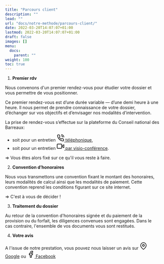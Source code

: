```yaml
---
title: "Parcours client"
description: ""
lead: ""
url: "docs/notre-methode/parcours-client/"
date: 2022-03-20T14:07:07+01:00
lastmod: 2022-03-20T14:07:07+01:00
draft: false
images: []
menu:
  docs:
    parent: ""
weight: 100
toc: true
---
```



1. __Premier rdv__

Nous convenons d'un premier rendez-vous pour étudier votre dossier et vous permettre de vous positionner.

Ce premier rendez-vous est d’une durée variable — d’une demi heure à une heure. Il nous permet de prendre connaissance de votre dossier, d’échanger sur vos objectifs et d’envisager nos modalités d’intervention.

La prise de rendez-vous s’effectue sur la plateforme du Conseil national des Barreaux:
- soit pour un entretien [<svg xmlns="http://www.w3.org/2000/svg" width="24" height="24" viewBox="0 0 24 24" fill="none" stroke="currentColor" stroke-width="2" stroke-linecap="round" stroke-linejoin="round" class="feather feather-phone-call"><path d="M15.05 5A5 5 0 0 1 19 8.95M15.05 1A9 9 0 0 1 23 8.94m-1 7.98v3a2 2 0 0 1-2.18 2 19.79 19.79 0 0 1-8.63-3.07 19.5 19.5 0 0 1-6-6 19.79 19.79 0 0 1-3.07-8.67A2 2 0 0 1 4.11 2h3a2 2 0 0 1 2 1.72 12.84 12.84 0 0 0 .7 2.81 2 2 0 0 1-.45 2.11L8.09 9.91a16 16 0 0 0 6 6l1.27-1.27a2 2 0 0 1 2.11-.45 12.84 12.84 0 0 0 2.81.7A2 2 0 0 1 22 16.92z"></path></svg>  téléphonique](https://consultation.avocat.fr/consultation-telephonique/forms.php?targetid=40539),
- soit pour un entretien [<svg xmlns="http://www.w3.org/2000/svg" width="24" height="24" viewBox="0 0 24 24" fill="none" stroke="currentColor" stroke-width="2" stroke-linecap="round" stroke-linejoin="round" class="feather feather-video"><polygon points="23 7 16 12 23 17 23 7"></polygon><rect x="1" y="5" width="15" height="14" rx="2" ry="2"></rect></svg>  par visio-conférence](https://consultation.avocat.fr/consultation-video/forms.php?targetid=40539).

=> Vous êtes alors fixé sur ce qu'il vous reste à faire.

2. __Convention d’honoraires__

Nous vous transmettons une convention fixant le montant des honoraires, leurs modalités de calcul ainsi que les modalités de paiement.
Cette convention reprend les conditions figurant sur ce site internet.

=> C'est à vous de décider !


3. __Traitement du dossier__

Au retour de la convention d'honoraires signée et du paiement de la provision ou du forfait, les diligences convenues sont engagées.
Dans le cas contraire, l'ensemble de vos documents vous sont restitués.

4. __Votre avis__

A l'issue de notre prestation, vous pouvez nous laisser un avis sur [<svg xmlns="http://www.w3.org/2000/svg" width="24" height="24" viewBox="0 0 24 24" fill="none" stroke="currentColor" stroke-width="2" stroke-linecap="round" stroke-linejoin="round" class="feather feather-map-pin"><path d="M21 10c0 7-9 13-9 13s-9-6-9-13a9 9 0 0 1 18 0z"></path><circle cx="12" cy="10" r="3"></circle></svg> Google](https://search.google.com/local/writereview?placeid=ChIJ_SKaBz9jjUcRngCiIN3RvbE) ou [<svg xmlns="http://www.w3.org/2000/svg" width="24" height="24" viewBox="0 0 24 24" fill="none" stroke="currentColor" stroke-width="2" stroke-linecap="round" stroke-linejoin="round" class="feather feather-facebook"><path d="M18 2h-3a5 5 0 0 0-5 5v3H7v4h3v8h4v-8h3l1-4h-4V7a1 1 0 0 1 1-1h3z"></path></svg> Facebook](https://www.facebook.com/Antonin-Cholet-Avocat-1507007512720805/
)






<!-- ## contact rdv

Lors de ce premier échange, nous étudions ensemble votre dossier.

Vous disposez d'une première analyse et pouvez vous positionner sur ce qu'il vous reste à faire.

​

Par la suite, nous vous faisons parvenir une proposition de convention d'honoraires détaillant les modalités financières de notre intervention :

il ne vous reste plus qu'à décider ! -->
